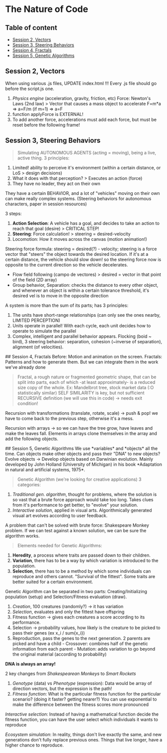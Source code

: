 # The Nature of Code

## Table of content
- [Session 2, Vectors](#session2)
- [Session 3, Steering Behaviors](#id-session3)
- [Session 4, Fractals](#id-session4)
- [Session 5, Genetic Algorithms](#session5)

## Session 2, Vectors <a name="session2"></a>
When using various .js files, UPDATE index.html !!! Every .js file should go before the script.js one.

1. *Physics engine* (acceleration, gravity, friction, etc) Force: Newton's Laws (2nd law) > Vector that causes a mass object to accelerate
F=m*a => a=F/m (if m=1) => a=F
2. function applyForce is EXTERNAL!
3. To add another force, accelerations must add each force, but must be reset before the following frame!

## Session 3, Steering Behaviors
>Simulating AUTONOMOUS AGENTS (acting = moving), being a live, active thing. 3 principles:
1. Limited! ability to perceive it's environment (within a certain distance, or LoS > design decisions)
2. What it does with that perception? > Executes an action (force)
3. They have no leader, they act on their own

They have a certain BEHAVIOR, and a lot of "vehicles" moving on their own can make really complex systems. (Steering behaviors for autonomous characters, paper in session resources)

3 steps:
1. **Action Selection**: A vehicle has a goal, and decides to take an action to reach that goal (desire) > CRITICAL STEP!
2. **Steering**: Force calculation! > steering = desired-velocity
3. Locomotion: How it moves across the canvas (motion animation!)

Steering force formula: steering = desired(?) - velocity;
steering is a force vector that "steers" the object towards the desired location. If it's at a certain distance, the vehicle should slow down! so the steering force now is opposite to the current direction so the vehicle decelerates.

- Flow field following (campo de vectores) > desired = vector in that point of the field (2D array)
- Group behavior, Separation: checks the distance to every other object, and whenever an object is within a certain tolerance threshold, it's desired vel is to move in the opposite direction

A system is more than the sum of its parts; has 3 principles:
1. The units have short-range relationships (can only see the ones nearby, LIMITED PERCEPTION)
2. Units operate in parallel! With each cycle, each unit decides how to operate to simulate the parallel
3. Complex, intelligent and parallel behavior appears. Flocking (boid ~ bird), 3 steering behavior: separation, cohesion (~inverse of separation), alignment (of velocities).

<div id='id-session4'/>
## Session 4, Fractals
Before: Motion and animation on the screen. Fractals: Patterns and how to generate them. But we can integrate them in the work we've already done

> Fractal, a rough nature or fragmented geometric shape, that can be split into parts, each of which -at least approximately- is a reduced size copy of the whole.
Ex: Mandelbrot tree, stock market data (:O statistically similar)
SELF SIMILARITY is key, but not sufficient
RECURSIVE definition (we will use this in code) -> needs exit condition!

Recursion with transformations (translate, rotate, scale) -> push & pop! we have to come back to the previous step, otherwise it's a mess.

Recursion with arrays -> so we can have the tree grow, have leaves and make the leaves fall. Elements in arrays clone themselves in the array and add the following objects.

<div id='id-session5'/>
## Session 5, Genetic Algorithms
We use *variables* and *objects* all the time. Can objects make other objects and pass their "DNA" to new objects? Evolve objects -> Develop objects based on Darwinian evolution. Mainly developed by John Holland (University of Michigan) in his book *Adaptation in natural and artificial systems, 1975*.

> Genetic Algorithm (we're looking for creative applications) 3 categories:
1. *Traditional gen. algorithm*, thought for problems, where the solution is so vast that a brute force approach would take too long. Takes clues from it's performance to get better, to "evolve" your solution.
2. *Interactive solution*, applied in visual arts. Algorithmically generated visual art evolves according to user feedback.
<!-- 3. *Ecosystem simulation*, function that determines the fitness of members. Their behavior or appearance evolves in a natural way. -->

A problem that can't be solved with brute force: Shakespeare Monkey problem. If we can test against a known solution, we can be sure the algorithm works.

> Elements needed for Genetic Algorithms:
1. **Heredity**, a process where traits are passed down to their children.
2. **Variation**, there has to be a way by which variation is introduced to the population.
3. **Selection**, there has to be a method by which some individuals can reproduce and others cannot. "Survival of the fittest". Some traits are better suited for a certain environment.

Genetic Algorithm can be separated in two parts: Creating/Initializing population (setup) and Selection/Fitness evaluation (draw).
1. *Creation*, 100 creatures (randomly?) -> it has variation
2. *Selection*, evaluates and only the fittest have offspring
  1. Fitness function -> gives each creatures a score according to its performance.
  2. Selection -> probability values, how likely is the creature to be picked to pass their genes (ex x_i / sum{x_i})
  3. Reproduction, pass the genes to the next generation. 2 parents are picked and have a child
    - Crossover: combines half of the genetic information from each parent
    - Mutation: adds variation to go beyond the original material (according to probability)

**DNA is always an array!**

2 key changes from *Shakespearean Monkeys* to *Smart Rockets*
1. *Genotype* (data) vs *Phenotype* (expression): Data would be array of direction vectors, but the expression is the path!
2. *Fitness function*: What is the particular fitness function for the particular scenario? (doing it faster? getting nearer?) You can use exponential to make the difference between the fitness scores more pronounced

*Interactive selection*: Instead of having a mathematical function decide the fitness function, you can have the user select which individuals it wants to reproduce

*Ecosystem simulation*: In reality, things don't live exactly the same, and new generations don't fully replace previous ones. Things that live longer, have a higher chance to reproduce.
